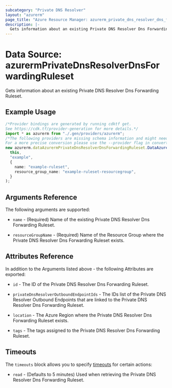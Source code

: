 ```yaml
---
subcategory: "Private DNS Resolver"
layout: "azurerm"
page_title: "Azure Resource Manager: azurerm_private_dns_resolver_dns_forwarding_ruleset"
description: |-
  Gets information about an existing Private DNS Resolver Dns Forwarding Ruleset.
---
```


# Data Source: azurermPrivateDnsResolverDnsForwardingRuleset

Gets information about an existing Private DNS Resolver Dns Forwarding Ruleset.

## Example Usage

```typescript
/*Provider bindings are generated by running cdktf get.
See https://cdk.tf/provider-generation for more details.*/
import * as azurerm from "./.gen/providers/azurerm";
/*The following providers are missing schema information and might need manual adjustments to synthesize correctly: azurerm.
For a more precise conversion please use the --provider flag in convert.*/
new azurerm.dataAzurermPrivateDnsResolverDnsForwardingRuleset.DataAzurermPrivateDnsResolverDnsForwardingRuleset(
  this,
  "example",
  {
    name: "example-ruleset",
    resource_group_name: "example-ruleset-resourcegroup",
  }
);

```

## Arguments Reference

The following arguments are supported:

*   `name` - (Required) Name of the existing Private DNS Resolver Dns Forwarding Ruleset.

*   `resourceGroupName` - (Required) Name of the Resource Group where the Private DNS Resolver Dns Forwarding Ruleset exists.

## Attributes Reference

In addition to the Arguments listed above - the following Attributes are exported:

*   `id` - The ID of the Private DNS Resolver Dns Forwarding Ruleset.

*   `privateDnsResolverOutboundEndpointIds` - The IDs list of the Private DNS Resolver Outbound Endpoints that are linked to the Private DNS Resolver Dns Forwarding Ruleset.

*   `location` - The Azure Region where the Private DNS Resolver Dns Forwarding Ruleset exists.

*   `tags` - The tags assigned to the Private DNS Resolver Dns Forwarding Ruleset.

## Timeouts

The `timeouts` block allows you to specify [timeouts](https://www.terraform.io/language/resources/syntax#operation-timeouts) for certain actions:

* `read` - (Defaults to 5 minutes) Used when retrieving the Private DNS Resolver Dns Forwarding Ruleset.
